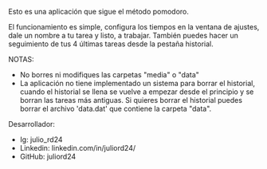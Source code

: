 Esto es una aplicación que sigue el método pomodoro.

El funcionamiento es simple, configura los tiempos en la ventana de ajustes, dale un nombre a tu tarea y listo, a trabajar. También puedes hacer un seguimiento de tus 4 últimas tareas desde la pestaña historial.


NOTAS:
- No borres ni modifiques las carpetas "media" o "data"
- La aplicación no tiene implementado un sistema para borrar el historial, cuando el historial se llena se vuelve a empezar desde el principio y se borran las tareas más antiguas. Si quieres borrar el historial puedes borrar el archivo 'data.dat' que contiene la carpeta "data".

Desarrollador:
- Ig: julio_rd24
- Linkedin: linkedin.com/in/juliord24/
- GitHub: juliord24
